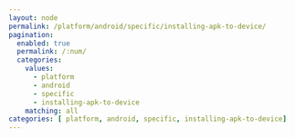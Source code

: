 ```yaml
---
layout: node
permalink: /platform/android/specific/installing-apk-to-device/
pagination: 
  enabled: true
  permalink: /:num/
  categories:
    values:
      - platform
      - android
      - specific
      - installing-apk-to-device
    matching: all
categories: [ platform, android, specific, installing-apk-to-device]
---
```


